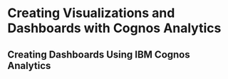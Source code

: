 # Creating Visualizations and Dashboards with Cognos Analytics



## Creating Dashboards Using IBM Cognos Analytics


